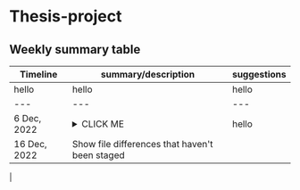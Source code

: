 # Thesis-project

## Weekly summary table

| Timeline | summary/description | suggestions |
| --- | --- | --- |
| hello | hello | hello |
| --- | --- | --- |
| 6 Dec, 2022 | <details><summary>CLICK ME</summary> <p> #### We can hide anything, even code! </p></details> | hello |
| 16 Dec, 2022 | Show file differences that haven't been staged |
| 
